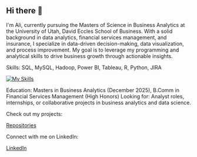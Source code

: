 ## Hi there 👋

I'm Ali, currently pursuing the Masters of Science in Business Analytics at the University of Utah, David Eccles School of Business. With a solid background in data analytics, financial services management, and insurance, I specialize in data-driven decision-making, data visualization, and process improvement. My goal is to leverage my programming and analytical skills to drive business growth through actionable insights.

Skills: SQL, MySQL, Hadoop, Power BI, Tableau, R, Python, JIRA

[![My Skills](https://skillicons.dev/icons?i=mysql,postgres,py,r)](https://skillicons.dev)

Education: Masters in Business Analytics (December 2025), B.Comm in Financial Services Management (High Honors)
Looking for: Analyst roles, internships, or collaborative projects in business analytics and data science.

Check out my projects:

[Repositories](https://github.com/aaladha7?tab=repositories)


Connect with me on LinkedIn:

[LinkedIn](https://www.linkedin.com/in/ali-a-ladha/)






<!--
**aaladha7/aaladha7** is a ✨ _special_ ✨ repository because its `README.md` (this file) appears on your GitHub profile.

Here are some ideas to get you started:

- 🔭 I’m currently working on ...
- 🌱 I’m currently learning ...
- 👯 I’m looking to collaborate on ...
- 🤔 I’m looking for help with ...
- 💬 Ask me about ...
- 📫 How to reach me: ...
- 😄 Pronouns: ...
- ⚡ Fun fact: ...
-->
